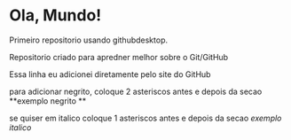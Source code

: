# Ola, Mundo!
 Primeiro repositorio usando githubdesktop.

 Repositorio criado para apredner melhor sobre o Git/GitHub

 Essa linha eu adicionei diretamente pelo site do GitHub

 para adicionar negrito, coloque 2 asteriscos antes e depois da secao
 **exemplo negrito **

se quiser em italico coloque 1 asteriscos antes e depois da secao
*exemplo italico*
